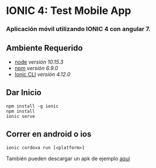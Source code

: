 # IONIC 4: Test Mobile App
### Aplicación móvil utilizando IONIC 4 con angular 7.

## Ambiente Requerido
* [node](https://nodejs.org/es/) *versión 10.15.3*
* [npm](https://www.npmjs.com/) *versión 6.9.0*
* [Ionic CLI](https://github.com/ionic-team/ionic-cli) *versión 4.12.0*

## Dar Inicio
    npm install -g ionic
    npm install
    ionic serve
    
## Correr en android o ios
    ionic cordova run [<platform>]
    
También pueden descargar un apk de ejemplo [aquí](https://drive.google.com/file/d/1RH3Igt0OvUxJ_dkVDzUHNAdSDtDqehcr/view?usp=sharing)
    
    
